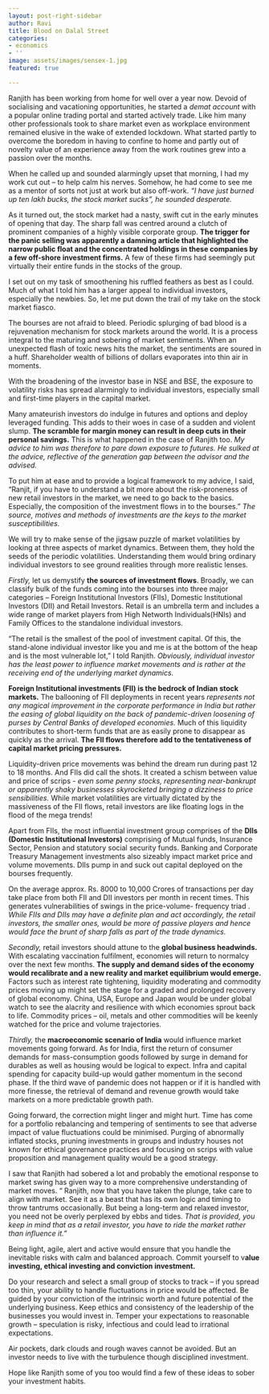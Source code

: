 ```yaml
---
layout: post-right-sidebar
author: Ravi
title: Blood on Dalal Street
categories:
- economics
- ''
image: assets/images/sensex-1.jpg
featured: true

---
```

Ranjith has been working from home for well over a year now. Devoid of socialising and vacationing opportunities, he started a _demat account_ with a popular online trading portal and started actively trade. Like him many other professionals took to share market even as workplace environment remained elusive in the wake of extended lockdown. What started partly to overcome the boredom in having to confine to home and partly out of novelty value of an experience away from the work routines grew into a passion over the months.

When he called up and sounded alarmingly upset that morning, I had my work cut out – to help calm his nerves. Somehow, he had come to see me as a mentor of sorts not just at work but also off-work. _“I have just burned up ten lakh bucks, the stock market sucks”, he sounded desperate._

As it turned out, the stock market had a nasty, swift cut in the early minutes of opening that day. The sharp fall was centred around a clutch of prominent companies of a highly visible corporate group. **The trigger for the panic selling was apparently a damning article that highlighted the narrow public float and the concentrated holdings in these companies by a few off-shore investment firms.** A few of these firms had seemingly put virtually their entire funds in the stocks of the group.

I set out on my task of smoothening his ruffled feathers as best as I could. Much of what I told him has a larger appeal to individual investors, especially the newbies. So, let me put down the trail of my take on the stock market fiasco.

The bourses are not afraid to bleed. Periodic splurging of bad blood is a rejuvenation mechanism for stock markets around the world. It is a process integral to the maturing and sobering of market sentiments. When an unexpected flash of toxic news hits the market, the sentiments are soured in a huff. Shareholder wealth of billions of dollars evaporates into thin air in moments.

With the broadening of the investor base in NSE and BSE, the exposure to volatility risks has spread alarmingly to individual investors, especially small and first-time players in the capital market.

Many amateurish investors do indulge in futures and options and deploy leveraged funding. This adds to their woes in case of a sudden and violent slump. **The scramble for margin money can result in deep cuts in their personal savings.** This is what happened in the case of Ranjith too. _My advice to him was therefore to pare down exposure to futures. He sulked at the advice, reflective of the generation gap between the advisor and the advised._

To put him at ease and to provide a logical framework to my advice, I said, “Ranjit, if you have to understand a bit more about the risk-proneness of new retail investors in the market, we need to go back to the basics. Especially, the composition of the investment flows in to the bourses.” _The source, motives and methods of investments are the keys to the market susceptibilities._

We will try to make sense of the jigsaw puzzle of market volatilities by looking at three aspects of market dynamics. Between them, they hold the seeds of the periodic volatilities. Understanding them would bring ordinary individual investors to see ground realities through more realistic lenses.

_Firstly,_ let us demystify **the sources of investment flows**. Broadly, we can classify bulk of the funds coming into the bourses into three major categories – Foreign Institutional Investors (FIIs), Domestic Institutional Investors (DII) and Retail Investors. Retail is an umbrella term and includes a wide range of market players from High Networth Individuals(HNIs) and Family Offices to the standalone individual investors.

“The retail is the smallest of the pool of investment capital. Of this, the stand-alone individual investor like you and me is at the bottom of the heap and is the most vulnerable lot,” I told Ranjith. _Obviously, individual investor has the least power to influence market movements and is rather at the receiving end of the underlying market dynamics._

**Foreign Institutional investments (FII) is the bedrock of Indian stock markets.** The ballooning of FII deployments in recent years _represents not any magical improvement in the corporate performance in India but rather the easing of global liquidity on the back of pandemic-driven loosening of purses by Central Banks of developed economies._ Much of this liquidity contributes to short-term funds that are as easily prone to disappear as quickly as the arrival. **The FII flows therefore add to the tentativeness of capital market pricing pressures.**

Liquidity-driven price movements was behind the dream run during past 12 to 18 months. And FIIs did call the shots. It created a schism between value and price of scrips - _even some penny stocks, representing near-bankrupt or apparently shaky businesses skyrocketed bringing a dizziness to price sensibilities._ While market volatilities are virtually dictated by the massiveness of the FII flows, retail investors are like floating logs in the flood of the mega trends!

Apart from FIIs, the most influential investment group comprises of the **DIIs (Domestic Institutional Investors)** comprising of Mutual funds, Insurance Sector, Pension and statutory social security funds. Banking and Corporate Treasury Management investments also sizeably impact market price and volume movements. DIIs pump in and suck out capital deployed on the bourses frequently.

On the average approx. Rs. 8000 to 10,000 Crores of transactions per day take place from both FII and DII investors per month in recent times. This generates vulnerabilities of swings in the price-volume- frequency triad . _While FIIs and DIIs may have a definite plan and act accordingly, the retail investors, the smaller ones, would be more of passive players and hence would face the brunt of sharp falls as part of the trade dynamics._

_Secondly,_ retail investors should attune to the **global business headwinds.** With escalating vaccination fulfilment, economies will return to normalcy over the next few months. **The supply and demand sides of the economy would recalibrate and a new reality and market equilibrium would emerge.** Factors such as interest rate tightening, liquidity moderating and commodity prices moving up might set the stage for a graded and prolonged recovery of global economy. China, USA, Europe and Japan would be under global watch to see the alacrity and resilience with which economies sprout back to life. Commodity prices – oil, metals and other commodities will be keenly watched for the price and volume trajectories.

_Thirdly,_ the **macroeconomic scenario of India** would influence market movements going forward. As for India, first the return of consumer demands for mass-consumption goods followed by surge in demand for durables as well as housing would be logical to expect. Infra and capital spending for capacity build-up would gather momentum in the second phase. If the third wave of pandemic does not happen or if it is handled with more finesse, the retrieval of demand and revenue growth would take markets on a more predictable growth path.

Going forward, the correction might linger and might hurt. Time has come for a portfolio rebalancing and tempering of sentiments to see that adverse impact of value fluctuations could be minimised. Purging of abnormally inflated stocks, pruning investments in groups and industry houses not known for ethical governance practices and focusing on scrips with value proposition and management quality would be a good strategy.

I saw that Ranjith had sobered a lot and probably the emotional response to market swing has given way to a more comprehensive understanding of market moves. “ Ranjith, now that you have taken the plunge, take care to align with market. See it as a beast that has its own logic and timing to throw tantrums occasionally. But being a long-term and relaxed investor, you need not be overly perplexed by ebbs and tides. _That is provided, you keep in mind that as a retail investor, you have to ride the market rather than influence it.”_

Being light, agile, alert and active would ensure that you handle the inevitable risks with calm and balanced approach. Commit yourself to v**alue investing, ethical investing and conviction investment.**

Do your research and select a small group of stocks to track – if you spread too thin, your ability to handle fluctuations in price would be affected. Be guided by your conviction of the intrinsic worth and future potential of the underlying business. Keep ethics and consistency of the leadership of the businesses you would invest in. Temper your expectations to reasonable growth – speculation is risky, infectious and could lead to irrational expectations.

Air pockets, dark clouds and rough waves cannot be avoided. But an investor needs to live with the turbulence though disciplined investment.

Hope like Ranjith some of you too would find a few of these ideas to sober your investment habits.